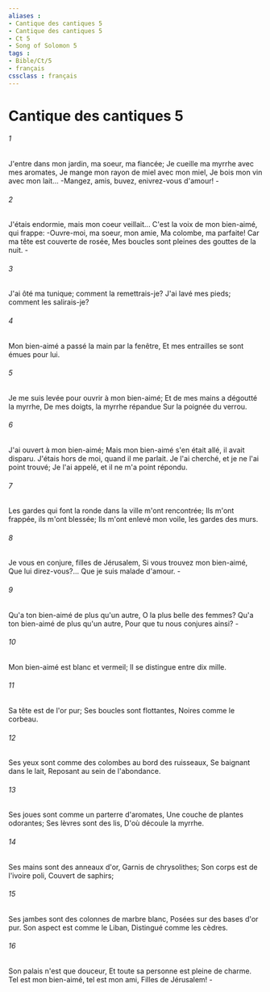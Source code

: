 ```yaml
---
aliases : 
- Cantique des cantiques 5
- Cantique des cantiques 5
- Ct 5
- Song of Solomon 5
tags : 
- Bible/Ct/5
- français
cssclass : français
---
```


# Cantique des cantiques 5

###### 1
J'entre dans mon jardin, ma soeur, ma fiancée; Je cueille ma myrrhe avec mes aromates, Je mange mon rayon de miel avec mon miel, Je bois mon vin avec mon lait... -Mangez, amis, buvez, enivrez-vous d'amour! -
###### 2
J'étais endormie, mais mon coeur veillait... C'est la voix de mon bien-aimé, qui frappe: -Ouvre-moi, ma soeur, mon amie, Ma colombe, ma parfaite! Car ma tête est couverte de rosée, Mes boucles sont pleines des gouttes de la nuit. -
###### 3
J'ai ôté ma tunique; comment la remettrais-je? J'ai lavé mes pieds; comment les salirais-je?
###### 4
Mon bien-aimé a passé la main par la fenêtre, Et mes entrailles se sont émues pour lui.
###### 5
Je me suis levée pour ouvrir à mon bien-aimé; Et de mes mains a dégoutté la myrrhe, De mes doigts, la myrrhe répandue Sur la poignée du verrou.
###### 6
J'ai ouvert à mon bien-aimé; Mais mon bien-aimé s'en était allé, il avait disparu. J'étais hors de moi, quand il me parlait. Je l'ai cherché, et je ne l'ai point trouvé; Je l'ai appelé, et il ne m'a point répondu.
###### 7
Les gardes qui font la ronde dans la ville m'ont rencontrée; Ils m'ont frappée, ils m'ont blessée; Ils m'ont enlevé mon voile, les gardes des murs.
###### 8
Je vous en conjure, filles de Jérusalem, Si vous trouvez mon bien-aimé, Que lui direz-vous?... Que je suis malade d'amour. -
###### 9
Qu'a ton bien-aimé de plus qu'un autre, O la plus belle des femmes? Qu'a ton bien-aimé de plus qu'un autre, Pour que tu nous conjures ainsi? -
###### 10
Mon bien-aimé est blanc et vermeil; Il se distingue entre dix mille.
###### 11
Sa tête est de l'or pur; Ses boucles sont flottantes, Noires comme le corbeau.
###### 12
Ses yeux sont comme des colombes au bord des ruisseaux, Se baignant dans le lait, Reposant au sein de l'abondance.
###### 13
Ses joues sont comme un parterre d'aromates, Une couche de plantes odorantes; Ses lèvres sont des lis, D'où découle la myrrhe.
###### 14
Ses mains sont des anneaux d'or, Garnis de chrysolithes; Son corps est de l'ivoire poli, Couvert de saphirs;
###### 15
Ses jambes sont des colonnes de marbre blanc, Posées sur des bases d'or pur. Son aspect est comme le Liban, Distingué comme les cèdres.
###### 16
Son palais n'est que douceur, Et toute sa personne est pleine de charme. Tel est mon bien-aimé, tel est mon ami, Filles de Jérusalem! -
